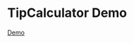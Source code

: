 # TipCalculator Demo
[Demo](https://drive.google.com/file/d/12T3LMEOAfEn5Rx47jJRncrdpE5Xfvo96/view?usp=sharing)

